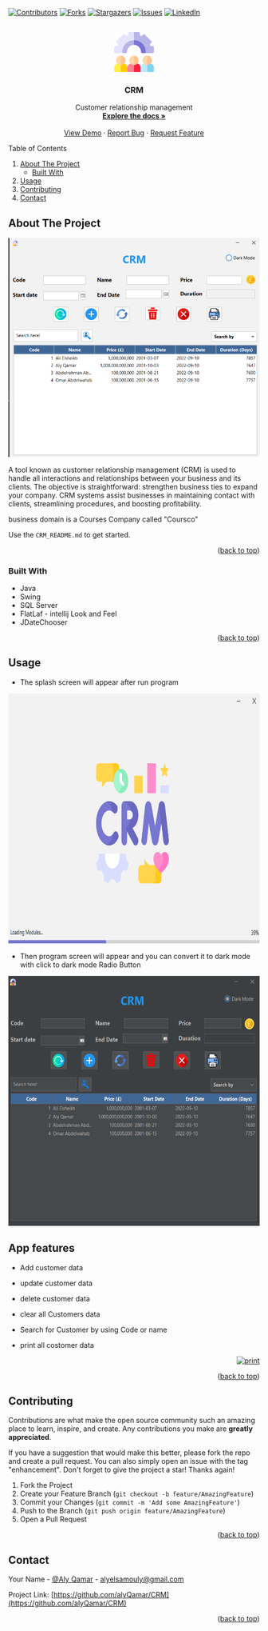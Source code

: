 <a name="readme-top"></a>


<!-- PROJECT SHIELDS -->
<!--
*** I'm using markdown "reference style" links for readability.
*** Reference links are enclosed in brackets [ ] instead of parentheses ( ).
*** See the bottom of this document for the declaration of the reference variables
*** for contributors-url, forks-url, etc. This is an optional, concise syntax you may use.
*** https://www.markdownguide.org/basic-syntax/#reference-style-links
-->
[![Contributors][contributors-shield]][contributors-url]
[![Forks][forks-shield]][forks-url]
[![Stargazers][stars-shield]][stars-url]
[![Issues][issues-shield]][issues-url]
[![LinkedIn][linkedin-shield]][linkedin-url]



<!-- PROJECT LOGO -->
<br />
<div align="center">
  <a href="https://github.com/alyQamar/CRM">
    <img src="screenshots/crm.png" alt="Logo" width="80" height="80">
  </a>
  
  <h3 align="center">CRM</h3>
  <p align="center">
    Customer relationship management
    <br />
    <a href="https://github.com/alyQamar/CRM"><strong>Explore the docs »</strong></a>
    <br />
    <br />
    <a href="https://github.com/alyQamar/CRM">View Demo</a>
    ·
    <a href="https://github.com/alyQamar/CRM/issues">Report Bug</a>
    ·
    <a href="https://github.com/alyQamar/CRM/issues">Request Feature</a>
  </p>
</div>



<!-- TABLE OF CONTENTS -->

  <summary>Table of Contents</summary>
  <ol>
    <li>
      <a href="#about-the-project">About The Project</a>
      <ul>
        <li><a href="#built-with">Built With</a></li>
      </ul>
    </li>
    <li><a href="#usage">Usage</a></li>
    <li><a href="#contributing">Contributing</a></li>
    <li><a href="#contact">Contact</a></li>
  </ol>




<!-- ABOUT THE PROJECT -->
## About The Project

[![Product Name Screen Shot][product-screenshot]](https://example.com)

A tool known as customer relationship management (CRM) is used to handle all interactions and relationships between your business and its clients. The objective is straightforward: strengthen business ties to expand your company. CRM systems assist businesses in maintaining contact with clients, streamlining procedures, and boosting profitability.

business domain is a Courses Company called "Coursco"

Use the `CRM_README.md` to get started.

<p align="right">(<a href="#readme-top">back to top</a>)</p>



### Built With
* Java
* Swing
* SQL Server
* FlatLaf - intellij Look and Feel
* JDateChooser
<p align="right">(<a href="#readme-top">back to top</a>)</p>



<!-- USAGE EXAMPLES -->
## Usage
* The splash screen will appear after run program

<a href="https://github.com/alyQamar/CRM">
    <img src="screenshots/splash screen.png" alt="Logo" width="900" height="500">
  </a>
  

* Then program screen will appear and you can convert it to dark mode with click to dark mode Radio Button

<a href="https://github.com/alyQamar/CRM">
    <img src="screenshots/dark_mode.png" alt="Logo" width="600" height="500">
  </a>


<!-- Features -->
## App features
* Add customer data

* update customer data

* delete customer data

* clear all Customers data

* Search for Customer by using Code or name

* print all costomer data

<div align="right">
<a href="https://github.com/alyQamar/CRM">
    <img src="screenshots/print.png" alt="print" width="500" height="400">
  </a>
</div>

<p align="right">(<a href="#readme-top">back to top</a>)</p>


<!-- USAGE EXAMPLES -->


<!-- CONTRIBUTING -->
## Contributing

Contributions are what make the open source community such an amazing place to learn, inspire, and create. Any contributions you make are **greatly appreciated**.

If you have a suggestion that would make this better, please fork the repo and create a pull request. You can also simply open an issue with the tag "enhancement".
Don't forget to give the project a star! Thanks again!

1. Fork the Project
2. Create your Feature Branch (`git checkout -b feature/AmazingFeature`)
3. Commit your Changes (`git commit -m 'Add some AmazingFeature'`)
4. Push to the Branch (`git push origin feature/AmazingFeature`)
5. Open a Pull Request

<p align="right">(<a href="#readme-top">back to top</a>)</p>




<!-- CONTACT -->
## Contact

Your Name - [@Aly Qamar](https://www.linkedin.com/in/alyqamar/) - alyelsamouly@gmail.com

Project Link: [https://github.com/alyQamar/CRM](https://github.com/alyQamar/CRM)

<p align="right">(<a href="#readme-top">back to top</a>)</p>





<!-- MARKDOWN LINKS & IMAGES -->
<!-- https://www.markdownguide.org/basic-syntax/#reference-style-links -->
[contributors-shield]: https://img.shields.io/github/contributors/alyQamar/CRM.svg?style=for-the-badge
[contributors-url]: https://github.com/alyQamar/CRM/graphs/contributors
[forks-shield]: https://img.shields.io/github/forks/alyQamar/CRM.svg?style=for-the-badge
[forks-url]: https://github.com/alyQamar/CRM/network/members
[stars-shield]: https://img.shields.io/github/stars/alyQamar/CRM.svg?style=for-the-badge
[stars-url]: https://github.com/alyQamar/CRM/stargazers
[issues-shield]: https://img.shields.io/github/issues/alyQamar/CRM.svg?style=for-the-badge
[issues-url]: https://github.com/alyQamar/CRM/issues
[linkedin-shield]: https://img.shields.io/badge/-LinkedIn-black.svg?style=for-the-badge&logo=linkedin&colorB=555
[linkedin-url]: https://www.linkedin.com/in/alyqamar/
[product-screenshot]: screenshots/default_mode.png
